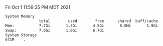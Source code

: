 Fri Oct  1 11:59:35 PM MDT 2021
```bash
System Memory
               total        used        free      shared  buff/cache   available
Mem:           7.7Gi       1.3Gi       4.5Gi       8.0Mi       1.9Gi       6.1Gi
Swap:          7.6Gi       1.0Gi       6.7Gi
System Storage
671M	.
```
